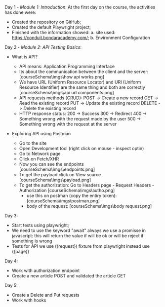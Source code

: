 Day 1 - *Module 1: Introduction*:
At the first day on the course, the activities has done were:
- Created the repository on GitHub;
- Created the default Playwright project;
- Finished with the information showed:
    a. site used: https://conduit.bondaracademy.com/;
    b. Environment Configuration

Day 2 - *Module 2: API Testing Basics*:
- What is API?
    - API means: Application Programming Interface
    - Its about the communication between the client and the server:
        [courseSchema\imgs\how api works.png]
    - We have URL (Uniform Resource Locator) and URI (Uniform Resource Identifier) are the same thing and both are correctly
        [courseSchema\imgs\api url components.png]
    - API requests methods (CRUD):
        POST    -> *C*reate a new record
        GET     -> *R*ead the existing record
        PUT     -> *U*pdate the existing record
        DELETE  -> *D*elete the existing record
    - HTTP response status:
        200 -> Success
        300 -> Redirect
        400 -> Something wrong with the request made by the user
        500 -> Something wrong with the request at the server

- Exploring API using Postman
    - Go to the site
    - Open Development tool (right click on mouse - inspect optin)
    - Go to Network page
    - Click on Fetch/XHR
    - Now you can see the endpoints [courseSchema\imgs\endpoints.png]
    - To get the payload click on View source [courseSchema\imgs\payload.png]
    - To get the authorization: Go to Headers page - Request Headers - Authorization [courseSchema\imgs\autho.png]
        - use this on postman (copy the entiry token): [courseSchema\imgs\postman.png]
        - body of the request: [courseSchema\imgs\body request.png]

Day 3:
- Start tests using playwright;
- We need to use the keyword "await" always we use a promisse in javascript: this will return the value if will be ok or will be reject if something is wrong
- Tests for API we use ({request}) fixture from playwright instead use ({page})

Day 4:
- Work with authorization endpoint
- Create a new article POST and validated the article GET

Day 5:
- Create a Delete and Put requests
- Work with hooks